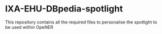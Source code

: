 IXA-EHU-DBpedia-spotlight
=========================

This repository contains all the required files to personalise the spotlight to be used within OpeNER
